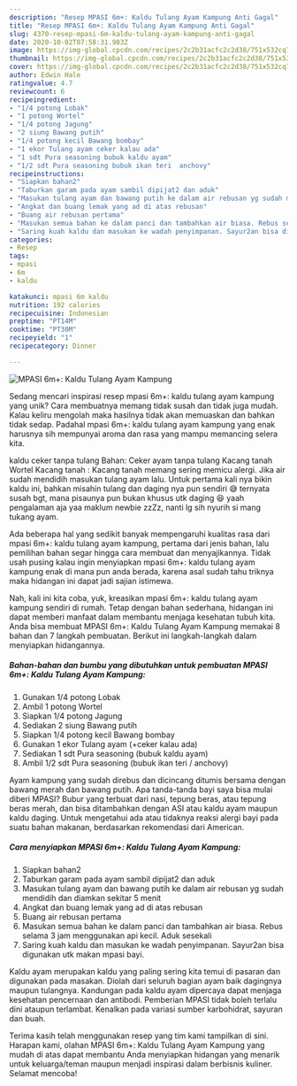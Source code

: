 ```yaml
---
description: "Resep MPASI 6m+: Kaldu Tulang Ayam Kampung Anti Gagal"
title: "Resep MPASI 6m+: Kaldu Tulang Ayam Kampung Anti Gagal"
slug: 4370-resep-mpasi-6m-kaldu-tulang-ayam-kampung-anti-gagal
date: 2020-10-02T07:58:31.983Z
image: https://img-global.cpcdn.com/recipes/2c2b31acfc2c2d38/751x532cq70/mpasi-6m-kaldu-tulang-ayam-kampung-foto-resep-utama.jpg
thumbnail: https://img-global.cpcdn.com/recipes/2c2b31acfc2c2d38/751x532cq70/mpasi-6m-kaldu-tulang-ayam-kampung-foto-resep-utama.jpg
cover: https://img-global.cpcdn.com/recipes/2c2b31acfc2c2d38/751x532cq70/mpasi-6m-kaldu-tulang-ayam-kampung-foto-resep-utama.jpg
author: Edwin Hale
ratingvalue: 4.7
reviewcount: 6
recipeingredient:
- "1/4 potong Lobak"
- "1 potong Wortel"
- "1/4 potong Jagung"
- "2 siung Bawang putih"
- "1/4 potong kecil Bawang bombay"
- "1 ekor Tulang ayam ceker kalau ada"
- "1 sdt Pura seasoning bubuk kaldu ayam"
- "1/2 sdt Pura seasoning bubuk ikan teri  anchovy"
recipeinstructions:
- "Siapkan bahan2"
- "Taburkan garam pada ayam sambil dipijat2 dan aduk"
- "Masukan tulang ayam dan bawang putih ke dalam air rebusan yg sudah mendidih dan diamkan sekitar 5 menit"
- "Angkat dan buang lemak yang ad di atas rebusan"
- "Buang air rebusan pertama"
- "Masukan semua bahan ke dalam panci dan tambahkan air biasa. Rebus selama 3 jam menggunakan api kecil. Aduk sesekali"
- "Saring kuah kaldu dan masukan ke wadah penyimpanan. Sayur2an bisa digunakan utk makan mpasi bayi."
categories:
- Resep
tags:
- mpasi
- 6m
- kaldu

katakunci: mpasi 6m kaldu 
nutrition: 192 calories
recipecuisine: Indonesian
preptime: "PT14M"
cooktime: "PT30M"
recipeyield: "1"
recipecategory: Dinner

---
```



![MPASI 6m+: Kaldu Tulang Ayam Kampung](https://img-global.cpcdn.com/recipes/2c2b31acfc2c2d38/751x532cq70/mpasi-6m-kaldu-tulang-ayam-kampung-foto-resep-utama.jpg)

Sedang mencari inspirasi resep mpasi 6m+: kaldu tulang ayam kampung yang unik? Cara membuatnya memang tidak susah dan tidak juga mudah. Kalau keliru mengolah maka hasilnya tidak akan memuaskan dan bahkan tidak sedap. Padahal mpasi 6m+: kaldu tulang ayam kampung yang enak harusnya sih mempunyai aroma dan rasa yang mampu memancing selera kita.

kaldu ceker tanpa tulang Bahan: Ceker ayam tanpa tulang Kacang tanah Wortel Kacang tanah : Kacang tanah memang sering memicu alergi. Jika air sudah mendidih masukan tulang ayam lalu. Untuk pertama kali nya bikin kaldu ini, bahkan misahin tulang dan daging nya pun sendiri 😅 ternyata susah bgt, mana pisaunya pun bukan khusus utk daging 😆 yaah pengalaman aja yaa maklum newbie zzZz, nanti lg sih nyurih si mang tukang ayam.

Ada beberapa hal yang sedikit banyak mempengaruhi kualitas rasa dari mpasi 6m+: kaldu tulang ayam kampung, pertama dari jenis bahan, lalu pemilihan bahan segar hingga cara membuat dan menyajikannya. Tidak usah pusing kalau ingin menyiapkan mpasi 6m+: kaldu tulang ayam kampung enak di mana pun anda berada, karena asal sudah tahu triknya maka hidangan ini dapat jadi sajian istimewa.


Nah, kali ini kita coba, yuk, kreasikan mpasi 6m+: kaldu tulang ayam kampung sendiri di rumah. Tetap dengan bahan sederhana, hidangan ini dapat memberi manfaat dalam membantu menjaga kesehatan tubuh kita. Anda bisa membuat MPASI 6m+: Kaldu Tulang Ayam Kampung memakai 8 bahan dan 7 langkah pembuatan. Berikut ini langkah-langkah dalam menyiapkan hidangannya.

<!--inarticleads1-->

##### Bahan-bahan dan bumbu yang dibutuhkan untuk pembuatan MPASI 6m+: Kaldu Tulang Ayam Kampung:

1. Gunakan 1/4 potong Lobak
1. Ambil 1 potong Wortel
1. Siapkan 1/4 potong Jagung
1. Sediakan 2 siung Bawang putih
1. Siapkan 1/4 potong kecil Bawang bombay
1. Gunakan 1 ekor Tulang ayam (+ceker kalau ada)
1. Sediakan 1 sdt Pura seasoning (bubuk kaldu ayam)
1. Ambil 1/2 sdt Pura seasoning (bubuk ikan teri / anchovy)


Ayam kampung yang sudah direbus dan dicincang ditumis bersama dengan bawang merah dan bawang putih. Apa tanda-tanda bayi saya bisa mulai diberi MPASI? Bubur yang terbuat dari nasi, tepung beras, atau tepung beras merah, dan bisa ditambahkan dengan ASI atau kaldu ayam maupun kaldu daging. Untuk mengetahui ada atau tidaknya reaksi alergi bayi pada suatu bahan makanan, berdasarkan rekomendasi dari American. 

<!--inarticleads2-->

##### Cara menyiapkan MPASI 6m+: Kaldu Tulang Ayam Kampung:

1. Siapkan bahan2
1. Taburkan garam pada ayam sambil dipijat2 dan aduk
1. Masukan tulang ayam dan bawang putih ke dalam air rebusan yg sudah mendidih dan diamkan sekitar 5 menit
1. Angkat dan buang lemak yang ad di atas rebusan
1. Buang air rebusan pertama
1. Masukan semua bahan ke dalam panci dan tambahkan air biasa. Rebus selama 3 jam menggunakan api kecil. Aduk sesekali
1. Saring kuah kaldu dan masukan ke wadah penyimpanan. Sayur2an bisa digunakan utk makan mpasi bayi.


Kaldu ayam merupakan kaldu yang paling sering kita temui di pasaran dan digunakan pada masakan. Diolah dari seluruh bagian ayam baik dagingnya maupun tulangnya. Kandungan pada kaldu ayam dipercaya dapat menjaga kesehatan pencernaan dan antibodi. Pemberian MPASI tidak boleh terlalu dini ataupun terlambat. Kenalkan pada variasi sumber karbohidrat, sayuran dan buah. 

Terima kasih telah menggunakan resep yang tim kami tampilkan di sini. Harapan kami, olahan MPASI 6m+: Kaldu Tulang Ayam Kampung yang mudah di atas dapat membantu Anda menyiapkan hidangan yang menarik untuk keluarga/teman maupun menjadi inspirasi dalam berbisnis kuliner. Selamat mencoba!
